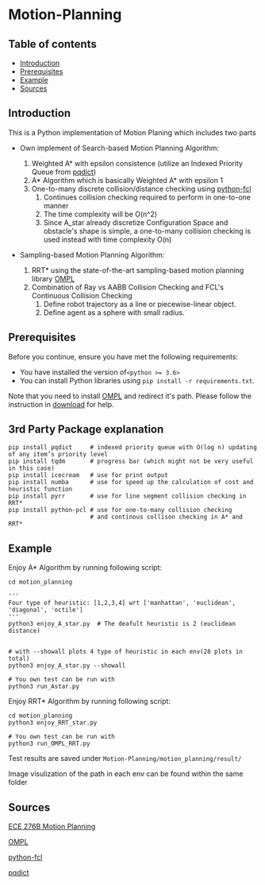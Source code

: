# Motion-Planning


## Table of contents
* [Introduction](#Introduction)
* [Prerequisites](#Prerequisites)
* [Example](#Example)
* [Sources](#Sources)

## Introduction
This is a Python implementation of Motion Planing which includes two parts
* Own implement of Search-based Motion Planning Algorithm:
    1. Weighted A* with epsilon consistence 
       (utilize an Indexed Priority Queue from [pqdict](https://pqdict.readthedocs.io/en/latest/intro.html)) 
    2. A* Algorithm which is basically Weighted A* with epsilon 1
    3. One-to-many discrete collision/distance checking using 
       [python-fcl](https://github.com/BerkeleyAutomation/python-fcl)
       1. Continues collision checking required to perform in one-to-one manner 
       2. The time complexity will be O(n^2)
       3. Since A_star already discretize Configuration Space and obstacle's shape is simple,
    a one-to-many collision checking is used instead with time complexity O(n)


* Sampling-based Motion Planning Algorithm:
    1. RRT* using the state-of-the-art sampling-based motion planning library [OMPL](https://ompl.kavrakilab.org/)
    2. Combination of Ray vs AABB Collision Checking and FCL's Continuous Collision Checking
        1. Define robot trajectory as a line or piecewise-linear object.
        2. Define agent as a sphere with small radius.
## Prerequisites
Before you continue, ensure you have met the following requirements:

* You have installed the version of`<python >= 3.6>` 
* You can install Python libraries using `pip install -r requirements.txt`.

Note that you need to install [OMPL](https://ompl.kavrakilab.org/) and redirect it's path. 
Please follow the instruction in [download](https://ompl.kavrakilab.org/download.html) for help.

## 3rd Party Package explanation
```
pip install pqdict     # indexed priority queue with O(log n) updating of any item’s priority level
pip install tqdm       # progress bar (which might not be very useful in this case)
pip install icecream   # use for print output
pip install numba      # use for speed up the calculation of cost and heuristic function
pip install pyrr       # use for line segment collision checking in RRT*
pip install python-pcl # use for one-to-many collision checking 
                       # and continous collison checking in A* and RRT*
```

## Example
Enjoy A* Algorithm by running following script:

```
cd motion_planning

'''
Four type of heuristic: [1,2,3,4] wrt ['manhattan', 'euclidean', 'diagonal', 'octile']
'''
python3 enjoy_A_star.py  # The deafult heuristic is 2 (euclidean distance)


# with --showall plots 4 type of heuristic in each env(28 plots in total)                         
python3 enjoy_A_star.py --showall

# You own test can be run with
python3 run_Astar.py  
```


Enjoy RRT* Algorithm by running following script:
```
cd motion_planning
python3 enjoy_RRT_star.py  

# You own test can be run with
python3 run_OMPL_RRT.py
```
Test results are saved under `Motion-Planning/motion_planning/result/`

Image visulization of the path in each env can be found within the same folder 

## Sources
[ECE 276B Motion Planning](motion_planning/ECE276B_PR2.pdf)

[OMPL](https://ompl.kavrakilab.org/)

[python-fcl](https://github.com/BerkeleyAutomation/python-fcl)

[pqdict](https://pqdict.readthedocs.io/en/latest/intro.html)
